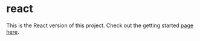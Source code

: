 # react

This is the React version of this project. Check out the getting started [page here](https://reactjs.org/docs/getting-started.html).
